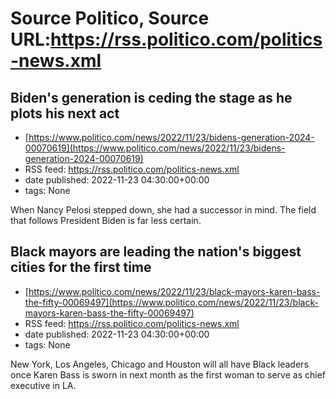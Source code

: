 # Source Politico, Source URL:https://rss.politico.com/politics-news.xml

## Biden's generation is ceding the stage as he plots his next act
 - [https://www.politico.com/news/2022/11/23/bidens-generation-2024-00070619](https://www.politico.com/news/2022/11/23/bidens-generation-2024-00070619)
 - RSS feed: https://rss.politico.com/politics-news.xml
 - date published: 2022-11-23 04:30:00+00:00
 - tags: None

When Nancy Pelosi stepped down, she had a successor in mind. The field that follows President Biden is far less certain.

## Black mayors are leading the nation's biggest cities for the first time
 - [https://www.politico.com/news/2022/11/23/black-mayors-karen-bass-the-fifty-00069497](https://www.politico.com/news/2022/11/23/black-mayors-karen-bass-the-fifty-00069497)
 - RSS feed: https://rss.politico.com/politics-news.xml
 - date published: 2022-11-23 04:30:00+00:00
 - tags: None

New York, Los Angeles, Chicago and Houston will all have Black leaders once Karen Bass is sworn in next month as the first woman to serve as chief executive in LA.
